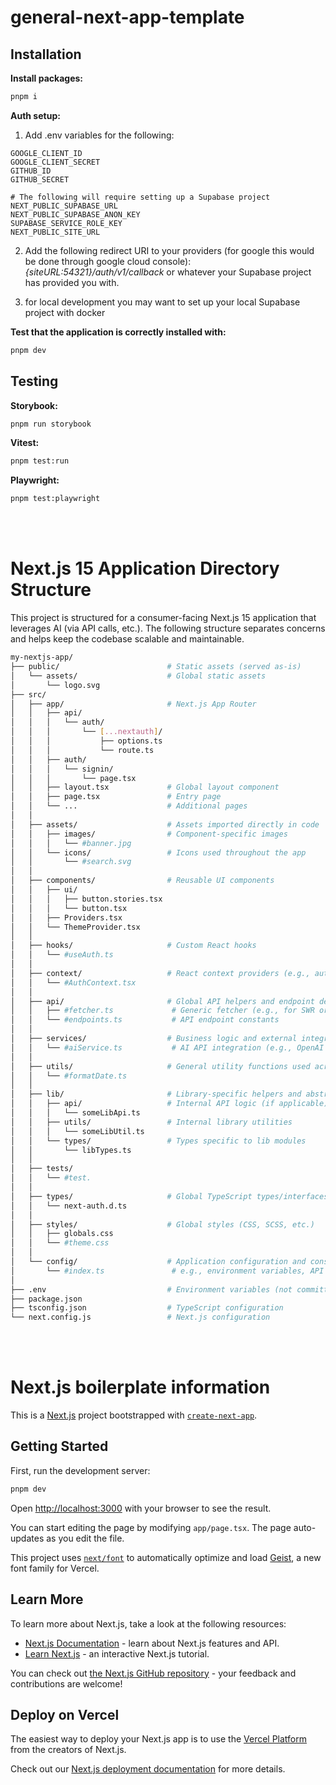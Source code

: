 # general-next-app-template

## Installation

**Install packages:**

```bash
pnpm i
```

**Auth setup:**

1. Add .env variables for the following:
```.env
GOOGLE_CLIENT_ID
GOOGLE_CLIENT_SECRET
GITHUB_ID
GITHUB_SECRET

# The following will require setting up a Supabase project
NEXT_PUBLIC_SUPABASE_URL
NEXT_PUBLIC_SUPABASE_ANON_KEY
SUPABASE_SERVICE_ROLE_KEY
NEXT_PUBLIC_SITE_URL
```

2. Add the following redirect URI to your providers (for google this would be done through google cloud console): *{siteURL:54321}/auth/v1/callback* or whatever your Supabase project has provided you with. 

3. for local development you may want to set up your local Supabase project with docker



**Test that the application is correctly installed with:**

```bash
pnpm dev
```

## Testing
**Storybook:**

```bash
pnpm run storybook
```

**Vitest:**

```bash
pnpm test:run
```

**Playwright:**
```bash
pnpm test:playwright
```

<br></br>
# Next.js 15 Application Directory Structure

This project is structured for a consumer-facing Next.js 15 application that leverages AI (via API calls, etc.). The following structure separates concerns and helps keep the codebase scalable and maintainable.

```bash
my-nextjs-app/
├── public/                        # Static assets (served as-is)
│   └── assets/                    # Global static assets
│       └── logo.svg
├── src/
│   ├── app/                       # Next.js App Router
│   │   ├── api/
│   │   │   └── auth/
│   │   │       └── [...nextauth]/
│   │   │           ├── options.ts
│   │   │           └── route.ts
│   │   ├── auth/
│   │   │   └── signin/
│   │   │       └── page.tsx
│   │   ├── layout.tsx             # Global layout component
│   │   ├── page.tsx               # Entry page
│   │   └── ...                    # Additional pages
│   │
│   ├── assets/                    # Assets imported directly in code
│   │   ├── images/                # Component-specific images
│   │   │   └── #banner.jpg
│   │   └── icons/                 # Icons used throughout the app
│   │       └── #search.svg
│   │
│   ├── components/                # Reusable UI components
│   │   ├── ui/
│   │   │   ├── button.stories.tsx
│   │   │   └── button.tsx
│   │   ├── Providers.tsx
│   │   └── ThemeProvider.tsx
│   │
│   ├── hooks/                     # Custom React hooks
│   │   └── #useAuth.ts
│   │
│   ├── context/                   # React context providers (e.g., auth, theme)
│   │   └── #AuthContext.tsx
│   │
│   ├── api/                       # Global API helpers and endpoint definitions
│   │   ├── #fetcher.ts             # Generic fetcher (e.g., for SWR or React Query)
│   │   └── #endpoints.ts           # API endpoint constants
│   │
│   ├── services/                  # Business logic and external integrations
│   │   └── #aiService.ts           # AI API integration (e.g., OpenAI calls)
│   │
│   ├── utils/                     # General utility functions used across the app
│   │   └── #formatDate.ts
│   │
│   ├── lib/                       # Library-specific helpers and abstractions
│   │   ├── api/                   # Internal API logic (if applicable)
│   │   │   └── someLibApi.ts
│   │   ├── utils/                 # Internal library utilities
│   │   │   └── someLibUtil.ts
│   │   └── types/                 # Types specific to lib modules
│   │       └── libTypes.ts
│   │
│   ├── tests/
│   │   └── #test.
│   │
│   ├── types/                     # Global TypeScript types/interfaces
│   │   └── next-auth.d.ts
│   │
│   ├── styles/                    # Global styles (CSS, SCSS, etc.)
│   │   ├── globals.css
│   │   └── #theme.css
│   │
│   └── config/                    # Application configuration and constants
│       └── #index.ts               # e.g., environment variables, API keys, etc.
│
├── .env                           # Environment variables (not committed to VCS)
├── package.json
├── tsconfig.json                  # TypeScript configuration
└── next.config.js                 # Next.js configuration
```

<br></br>
# Next.js boilerplate information

This is a [Next.js](https://nextjs.org) project bootstrapped with [`create-next-app`](https://nextjs.org/docs/app/api-reference/cli/create-next-app).

## Getting Started

First, run the development server:

```bash
pnpm dev
```

Open [http://localhost:3000](http://localhost:3000) with your browser to see the result.

You can start editing the page by modifying `app/page.tsx`. The page auto-updates as you edit the file.

This project uses [`next/font`](https://nextjs.org/docs/app/building-your-application/optimizing/fonts) to automatically optimize and load [Geist](https://vercel.com/font), a new font family for Vercel.

## Learn More

To learn more about Next.js, take a look at the following resources:

- [Next.js Documentation](https://nextjs.org/docs) - learn about Next.js features and API.
- [Learn Next.js](https://nextjs.org/learn) - an interactive Next.js tutorial.

You can check out [the Next.js GitHub repository](https://github.com/vercel/next.js) - your feedback and contributions are welcome!

## Deploy on Vercel

The easiest way to deploy your Next.js app is to use the [Vercel Platform](https://vercel.com/new?utm_medium=default-template&filter=next.js&utm_source=create-next-app&utm_campaign=create-next-app-readme) from the creators of Next.js.

Check out our [Next.js deployment documentation](https://nextjs.org/docs/app/building-your-application/deploying) for more details.
